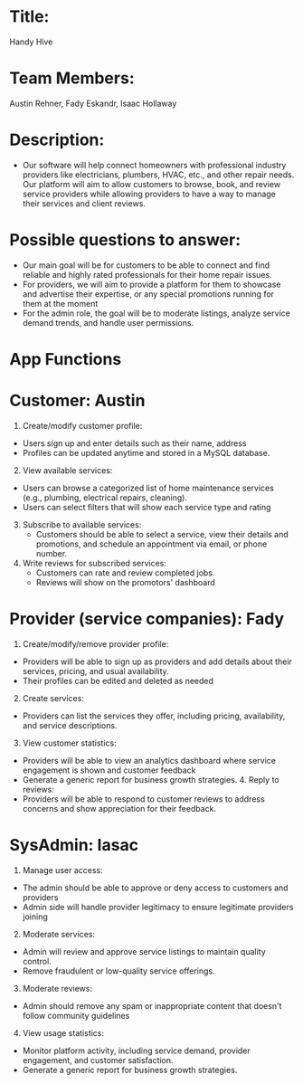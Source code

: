 # Title:
Handy Hive
# Team Members:
Austin Rehner, Fady Eskandr, Isaac Hollaway
# Description:
- Our software will help connect homeowners with professional industry providers like electricians, plumbers, HVAC, etc., and other repair needs. Our platform will aim to allow customers to browse, book, and review service providers while allowing providers to have a way to manage their services and client reviews.
# Possible questions to answer: 
- Our main goal will be for customers to be able to connect and find reliable and highly rated professionals for their home repair issues.
- For providers, we will aim to provide a platform for them to showcase and advertise their expertise, or any special promotions running for them at the moment
- For the admin role, the goal will be to moderate listings, analyze service demand trends, and handle user permissions.
# App Functions
# Customer: Austin <br />
1. Create/modify customer profile: <br /> 
- Users sign up and enter details such as their name, address <br />
- Profiles can be updated anytime and stored in a MySQL database.
2. View available services: <br />
  - Users can browse a categorized list of home maintenance services (e.g., plumbing, electrical repairs, cleaning). <br />
  - Users can select filters that will show each service type and rating
3. Subscribe to available services: <br />
   - Customers should be able to select a service, view their details and promotions, and schedule an appointment via email, or phone number.
4. Write reviews for subscribed services: <br />
   - Customers can rate and review completed jobs.<br />
   - Reviews will show on the promotors' dashboard
  
# Provider (service companies): Fady <br />
  1. Create/modify/remove provider profile: <br />
- Providers will be able to sign up as providers and add details about their services, pricing, and usual availability.<br />
- Their profiles can be edited and deleted as needed<br />
2. Create services:<br />
  - Providers can list the services they offer, including pricing, availability, and service descriptions.<br />
  3. View customer statistics: <br />
- Providers will be able to view an analytics dashboard where service engagement is shown and customer feedback
- Generate a generic report for business growth strategies.
  4. Reply to reviews: <br />
- Providers will be able to respond to customer reviews to address concerns and show appreciation for their feedback.

# SysAdmin: Iasac <br />
1. Manage user access:  <br />
- The admin should be able to approve or deny access to customers and providers <br />
- Admin side will handle provider legitimacy to ensure legitimate providers joining <br />
2. Moderate services: <br />
- Admin will review and approve service listings to maintain quality control. <br />
- Remove fraudulent or low-quality service offerings. <br />
3. Moderate reviews: <br />
- Admin should remove any spam or inappropriate content that doesn't follow community guidelines <br />
4. View usage statistics:<br />
- Monitor platform activity, including service demand, provider engagement, and customer satisfaction. <br />
- Generate a generic report for business growth strategies.


